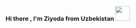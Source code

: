 ### Hi there , I'm Ziyoda from Uzbekistan <img src="https://media0.giphy.com/media/gM5qFksULw54NMWyry/giphy.gif?cid=ecf05e47tcgtde6rep9uo4voln4bhdgfvq1mxaxnxa5pu4fx&ep=v1_stickers_search&rid=giphy.gif&ct=s" width="40px">

